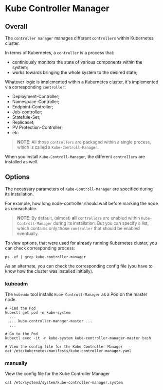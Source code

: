 # Kube Controller Manager

## Overall

The `controller manager` manages different `controllers` within Kubernetes cluster.

In terms of Kubernetes, a `controller` is a process that:
- continiously monitors the state of various components within the system;
- works towards bringing the whole system to the desired state;

Whatever logic is implemented within a Kubernetes cluster, it's implemented via corresponding `controller`:
- Deployment-Controller;
- Namespace-Controller;
- Endpoint-Controller;
- Job-controller;
- Statefule-Set;
- Replicaset;
- PV Protection-Controller;
- etc


> **NOTE**: All those `controllers` are packaged within a single process, which is called a `Kube-Controll-Manager`.

When you install `Kube-Controll-Manager`, the different `controllers` are installed as well.



## Options

The necessary parameters of `Kube-Controll-Manager` are specified during its installation. 

For example, how long node-controller should wait before marking the node as unreachable.

> **NOTE**: By default, (almost) **all** `controllers` are enabled within `Kube-Controll-Manager` during its installation.
> But you can specify a list, which contains only those `controller` that should be enabled eventually.

To view options, that were used for already running Kubernetes cluster, you can check corresponding process:
```
ps -ef | grep kube-controller-manager
```

As an alternate, you can check the corresponding config file (you have to know how the cluster was installed initially).

### kubeadm

The `kubeadm` tool installs `Kube-Controll-Manager` as a Pod on the master node.
```
# Find the Pod
kubectl get pod -n kube-system
  ...
  ... kube-controller-manager-master ...
  ...

# Go to the Pod
kubectl exec -it -n kube-system kube-controller-manager-master bash

# View the config file for the Kube Controller Manager 
cat /etc/kubernetes/manifests/kube-controller-manager.yaml
```

### manually

View the config file for the Kube Controller Manager 
```
cat /etc/systemd/system/kube-controller-manager.system
```






















































